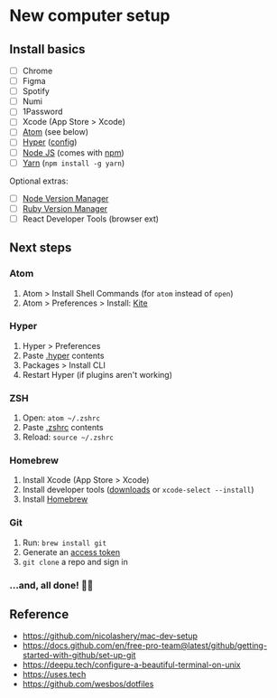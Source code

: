 # New computer setup

## Install basics
- [ ] Chrome
- [ ] Figma
- [ ] Spotify
- [ ] Numi
- [ ] 1Password
- [ ] Xcode (App Store > Xcode)
- [ ] [Atom](https://atom.io) (see below)
- [ ] [Hyper](https://hyper.is) ([config](./config/hyper))
- [ ] [Node JS](https://nodejs.org) (comes with [npm](https://www.npmjs.com/get-npm))
- [ ] [Yarn](https://yarnpkg.com/) (`npm install -g yarn`)

Optional extras:
- [ ] [Node Version Manager](https://github.com/nvm-sh/nvm#installing-and-updating)
- [ ] [Ruby Version Manager](https://rvm.io)
- [ ] React Developer Tools (browser ext)

## Next steps

### Atom
1. Atom > Install Shell Commands (for `atom` instead of `open`)
2. Atom > Preferences > Install: [Kite](https://www.kite.com)

### Hyper
1. Hyper > Preferences
2. Paste [.hyper](./.hyper) contents
3. Packages > Install CLI
4. Restart Hyper (if plugins aren't working)

### ZSH
1. Open: `atom ~/.zshrc`
2. Paste [.zshrc](./.zshrc) contents
3. Reload: `source ~/.zshrc`

### Homebrew
1. Install Xcode (App Store > Xcode)
2. Install developer tools ([downloads](https://developer.apple.com/download/more/) or `xcode-select --install`)
3. Install [Homebrew](https://brew.sh)

### Git
1. Run: `brew install git`
2. Generate an [access token](https://docs.github.com/en/free-pro-team@latest/github/authenticating-to-github/creating-a-personal-access-token)
3. `git clone` a repo and sign in

### ...and, all done! 🤞🎉

## Reference
- https://github.com/nicolashery/mac-dev-setup
- https://docs.github.com/en/free-pro-team@latest/github/getting-started-with-github/set-up-git
- https://deepu.tech/configure-a-beautiful-terminal-on-unix
- https://uses.tech
- https://github.com/wesbos/dotfiles
